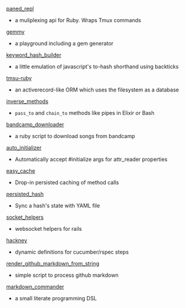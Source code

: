 [paned_repl](https://github.com/MaxPleaner/paned_repl)
- a muliplexing api for Ruby. Wraps Tmux commands

[gemmy](https://github.com/MaxPleaner/Gemmy)
- a playground including a gem generator

[keyword_hash_builder](https://github.com/MaxPleaner/keyword_hash_builder)
- a little emulation of javascript's to-hash shorthand using backticks

[tmsu-ruby](https://github.com/MaxPleaner/tmsu-rubY)
- an activerecord-like ORM
which uses the filesystem as a database

[inverse_methods](https://github.com/MaxPleaner/inverse_methods)
- `pass_to` and `chain_to` methods like pipes in Elixir or Bash

[bandcamp_downloader](https://github.com/MaxPleaner/bandcamp_downloader)
- a ruby script to download songs from bandcamp 

[auto_initializer](https://github.com/MaxPleaner/auto_initializer)
- Automatically accept #initialize args for attr_reader properties

[easy_cache](https://github.com/MaxPleaner/easy_cache)
- Drop-in persisted caching of method calls

[persisted_hash](https://github.com/MaxPleaner/persisted_hash)
- Sync a hash's state with YAML file

[socket_helpers](https://github.com/MaxPleaner/socket_helpers)
- websocket helpers for rails

[hackney](https://github.com/MaxPleaner/hackney)
- dynamic definitions for cucumber/rspec steps

[render_github_markdown_from_string](https://github.com/MaxPleaner/render_github_markdown_from_string)
- simple script to process github markdown

[markdown_commander](https://github.com/MaxPleaner/markdown_commander)
- a small literate programming DSL